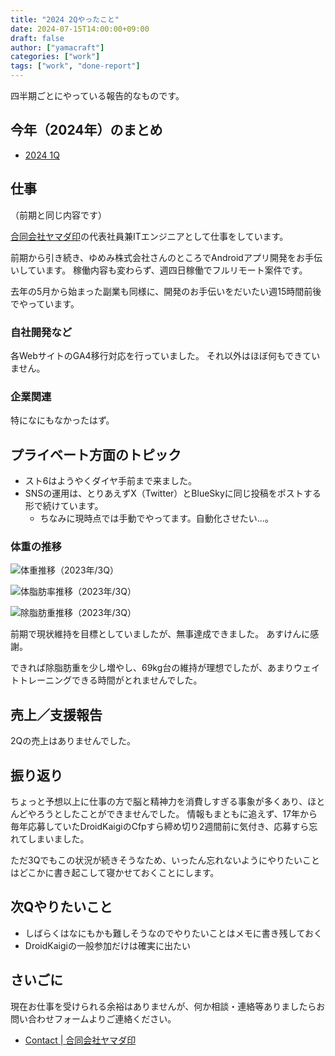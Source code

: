 ```yaml
---
title: "2024 2Qやったこと"
date: 2024-07-15T14:00:00+09:00
draft: false
author: ["yamacraft"]
categories: ["work"]
tags: ["work", "done-report"]
---
```


四半期ごとにやっている報告的なものです。

## 今年（2024年）のまとめ

* [2024 1Q](/note/yamacraft-2024-1q-done/)

## 仕事

（前期と同じ内容です）

[合同会社ヤマダ印](https://yamadajirushi.co.jp/)の代表社員兼ITエンジニアとして仕事をしています。

前期から引き続き、ゆめみ株式会社さんのところでAndroidアプリ開発をお手伝いしています。
稼働内容も変わらず、週四日稼働でフルリモート案件です。

去年の5月から始まった副業も同様に、開発のお手伝いをだいたい週15時間前後でやっています。


### 自社開発など

各WebサイトのGA4移行対応を行っていました。
それ以外はほぼ何もできていません。

### 企業関連

特になにもなかったはず。

## プライベート方面のトピック

* スト6はようやくダイヤ手前まで来ました。
* SNSの運用は、とりあえずX（Twitter）とBlueSkyに同じ投稿をポストする形で続けています。
  * ちなみに現時点では手動でやってます。自動化させたい…。

### 体重の推移

![体重推移（2023年/3Q）](/note/image/yamacraft-2024-2q-done/2q_chart_weight.png)

![体脂肪率推移（2023年/3Q）](/note/image/yamacraft-2024-2q-done/2q_chart_bfp.png)

![除脂肪重推移（2023年/3Q）](/note/image/yamacraft-2024-2q-done/2q_chart_lbm.png)

前期で現状維持を目標としていましたが、無事達成できました。
あすけんに感謝。

できれば除脂肪重を少し増やし、69kg台の維持が理想でしたが、あまりウェイトトレーニングできる時間がとれませんでした。

## 売上／支援報告

2Qの売上はありませんでした。

## 振り返り

ちょっと予想以上に仕事の方で脳と精神力を消費しすぎる事象が多くあり、ほとんどやろうとしたことができませんでした。
情報もまともに追えず、17年から毎年応募していたDroidKaigiのCfpすら締め切り2週間前に気付き、応募すら忘れてしまいました。

ただ3Qでもこの状況が続きそうなため、いったん忘れないようにやりたいことはどこかに書き起こして寝かせておくことにします。

## 次Qやりたいこと

* しばらくはなにもかも難しそうなのでやりたいことはメモに書き残しておく
* DroidKaigiの一般参加だけは確実に出たい

## さいごに

現在お仕事を受けられる余裕はありませんが、何か相談・連絡等ありましたらお問い合わせフォームよりご連絡ください。

* [Contact \| 合同会社ヤマダ印](https://yamadajirushi.co.jp/contact/)
